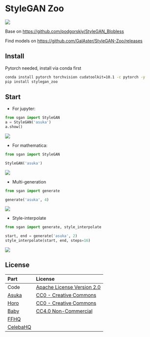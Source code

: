StyleGAN Zoo
============
[<img src="https://colab.research.google.com/assets/colab-badge.svg" align="center">](https://colab.research.google.com/drive/1HHfyYCfnat4jhOnu34gqotRqzBiDeE_-)

Base on https://github.com/podgorskiy/StyleGAN_Blobless

Find models on https://github.com/GalAster/StyleGAN-Zoo/releases

## Install

Pytorch needed, install via conda first

```sh
conda install pytorch torchvision cudatoolkit=10.1 -c pytorch -y
pip install stylegan_zoo
```


## Start

- For jupyter:

```python
from sgan import StyleGAN
a = StyleGAN('asuka')
a.show()
```

![](https://user-images.githubusercontent.com/17541209/71554236-b0813300-2a57-11ea-9ee4-fab29d592d9a.png)

- For mathematica:

```python
from sgan import StyleGAN

StyleGAN('asuka')
```

![](https://user-images.githubusercontent.com/17541209/71553454-c5a39500-2a4a-11ea-8513-7d9a475c4c46.png)

- Multi-generation

```python
from sgan import generate

generate('asuka', 4)
```

![](https://user-images.githubusercontent.com/17541209/71593157-df89c880-2b6d-11ea-8455-8dd4d2024671.png)

- Style-interpolate

```python
from sgan import generate, style_interpolate

start, end = generate('asuka', 2)
style_interpolate(start, end, steps=16)
```

![](https://user-images.githubusercontent.com/17541209/71773895-45c48000-2fa0-11ea-8068-d7e5347a8233.png)


## License

| Part         | License                        |
| :----------- | :----------------------------- |
| Code         | [Apache License Version 2.0]() |
| [Asuka]()    | [CC0 - Creative Commons]()     |
| [Horo]()     | [CC0 - Creative Commons]()     |
| [Baby]()     | [CC4.0 Non-Commercial]()       |
| [FFHQ]()     |                                |
| [CelebaHQ]() |                                |

